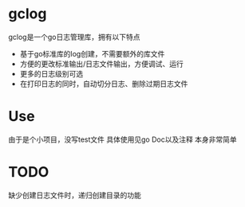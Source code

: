 # gclog
gclog是一个go日志管理库，拥有以下特点
- 基于go标准库的log创建，不需要额外的库文件
- 方便的更改标准输出/日志文件输出，方便调试、运行
- 更多的日志级别可选
- 在打印日志的同时，自动切分日志、删除过期日志文件

# Use
由于是个小项目，没写test文件
具体使用见go Doc以及注释
本身非常简单

# TODO
缺少创建日志文件时，递归创建目录的功能
